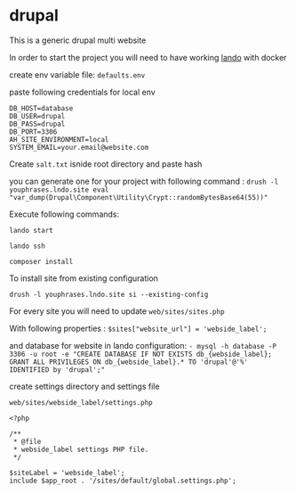 # drupal
This is a generic drupal multi website

In order to start the project you will need to have working [lando](https://lando.dev/download/) with docker

create env variable file: `defaults.env`

paste following credentials for local env
```
DB_HOST=database
DB_USER=drupal
DB_PASS=drupal
DB_PORT=3306
AH_SITE_ENVIRONMENT=local
SYSTEM_EMAIL=your.email@website.com
```
Create `salt.txt` isnide root directory and paste hash

you can generate one for your project with following command :
```drush -l youphrases.lndo.site eval "var_dump(Drupal\Component\Utility\Crypt::randomBytesBase64(55))"```

Execute following commands:

`lando start`

`lando ssh`

`composer install`

To install site from existing configuration

`drush -l youphrases.lndo.site si --existing-config`

For every site you will need to update
```web/sites/sites.php```

With following properties : ```$sites["website_url"] = 'webside_label';```

and database for website in lando configuration:
```- mysql -h database -P 3306 -u root -e "CREATE DATABASE IF NOT EXISTS db_{webside_label}; GRANT ALL PRIVILEGES ON db_{webside_label}.* TO 'drupal'@'%' IDENTIFIED by 'drupal';"```

create settings directory and settings file

`web/sites/webside_label/settings.php`
```
<?php

/**
 * @file
 * webside_label settings PHP file.
 */

$siteLabel = 'webside_label';
include $app_root . '/sites/default/global.settings.php';
```
